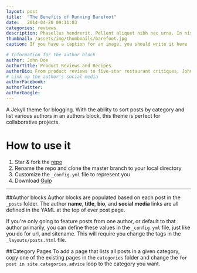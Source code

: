 ```yaml
---
layout: post
title:  "The Benefits of Running Barefoot"
date:   2014-04-20 09:11:03
categories: reviews
description: Phasellus hendrerit. Pellent aliquet nibh nec urna. In nis aliquet vel, dapibus id,mattis.
thumbnail: /assets/img/thumbnails/barefoot.jpg
caption: If you have a caption for an image, you should write it here

# Information for the author block
author: John Doe
authorTitle: Product Reviews and Recipes
authorBio: From product reviews to five-star restaurant critiques, John Doe's curiosity lends itself well to nearly every topic.
# Link up the author's social media
authorFacebook:
authorTwitter:
authorGoogle:
---
```


A Jekyll theme for blogging. With the ability to sort posts by category and list various authors in an authors block, this theme is perfect for collaborative projects.

# How to use it
1. Star & fork the [repo][repo]
2. Rename the repo and clone the master branch to your local directory
3. Customize the `_config.yml` file to represent you
4. Download [Gulp][Gulp]

* * *
##Author blocks
Author blocks are populated based on each post in the `_posts` folder. The author **name**, **title**, **bio**, and **social media** links are all defined in the YAML at the top of ever post page.

If you're only going to feature posts from one author, or default to that author primarily, you can define these values in the `_config.yml` file, just like you do for url, and sitename. This will require you change the tags in the `_layouts/posts.html` file.

##Category Pages
To add a page that lists all posts in a given category, copy one of the existing pages in the `categories` folder and change the `for post in site.categories.advice` loop to the category you want.

[repo]: http://github.com/ninapetrop/Jekyll-Testing-Site
[Gulp]: https://github.com/gulpjs/gulp/blob/master/docs/getting-started.md
